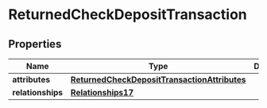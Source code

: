 # ReturnedCheckDepositTransaction

## Properties
Name | Type | Description | Notes
------------ | ------------- | ------------- | -------------
**attributes** | [**ReturnedCheckDepositTransactionAttributes**](ReturnedCheckDepositTransactionAttributes.md) |  | 
**relationships** | [**Relationships17**](Relationships17.md) |  | 
